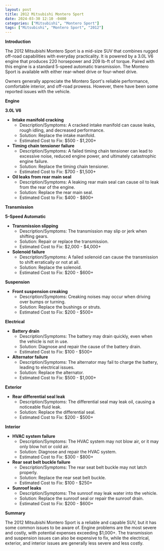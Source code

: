 ```yaml
---
layout: post
title: 2012 Mitsubishi Montero Sport
date: 2024-03-30 12:10 -0400
categories: ["Mitsubishi", "Montero Sport"]
tags: ["Mitsubishi", "Montero Sport", "2012"]
---
```

**Introduction**

The 2012 Mitsubishi Montero Sport is a mid-size SUV that combines rugged off-road capabilities with everyday practicality. It is powered by a 3.0L V6 engine that produces 220 horsepower and 209 lb-ft of torque. Paired with this engine is a standard 5-speed automatic transmission. The Montero Sport is available with either rear-wheel drive or four-wheel drive.

Owners generally appreciate the Montero Sport's reliable performance, comfortable interior, and off-road prowess. However, there have been some reported issues with the vehicle.

**Engine**

**3.0L V6**

* **Intake manifold cracking**
    * Description/Symptoms: A cracked intake manifold can cause leaks, rough idling, and decreased performance.
    * Solution: Replace the intake manifold.
    * Estimated Cost to Fix: $500 - $1,200+
* **Timing chain tensioner failure**
    * Description/Symptoms: A failed timing chain tensioner can lead to excessive noise, reduced engine power, and ultimately catastrophic engine failure.
    * Solution: Replace the timing chain tensioner.
    * Estimated Cost to Fix: $700 - $1,500+
* **Oil leaks from rear main seal**
    * Description/Symptoms: A leaking rear main seal can cause oil to leak from the rear of the engine.
    * Solution: Replace the rear main seal.
    * Estimated Cost to Fix: $400 - $800+

**Transmission**

**5-Speed Automatic**

* **Transmission slipping**
    * Description/Symptoms: The transmission may slip or jerk when shifting gears.
    * Solution: Repair or replace the transmission.
    * Estimated Cost to Fix: $2,000 - $4,000+
* **Solenoid failure**
    * Description/Symptoms: A failed solenoid can cause the transmission to shift erratically or not at all.
    * Solution: Replace the solenoid.
    * Estimated Cost to Fix: $200 - $600+

**Suspension**

* **Front suspension creaking**
    * Description/Symptoms: Creaking noises may occur when driving over bumps or turning.
    * Solution: Replace the bushings or struts.
    * Estimated Cost to Fix: $200 - $500+

**Electrical**

* **Battery drain**
    * Description/Symptoms: The battery may drain quickly, even when the vehicle is not in use.
    * Solution: Diagnose and repair the cause of the battery drain.
    * Estimated Cost to Fix: $100 - $500+
* **Alternator failure**
    * Description/Symptoms: The alternator may fail to charge the battery, leading to electrical issues.
    * Solution: Replace the alternator.
    * Estimated Cost to Fix: $500 - $1,000+

**Exterior**

* **Rear differential seal leak**
    * Description/Symptoms: The differential seal may leak oil, causing a noticeable fluid leak.
    * Solution: Replace the differential seal.
    * Estimated Cost to Fix: $200 - $500+

**Interior**

* **HVAC system failure**
    * Description/Symptoms: The HVAC system may not blow air, or it may only blow hot or cold air.
    * Solution: Diagnose and repair the HVAC system.
    * Estimated Cost to Fix: $300 - $800+
* **Rear seat belt buckle failure**
    * Description/Symptoms: The rear seat belt buckle may not latch properly.
    * Solution: Replace the rear seat belt buckle.
    * Estimated Cost to Fix: $100 - $250+
* **Sunroof leaks**
    * Description/Symptoms: The sunroof may leak water into the vehicle.
    * Solution: Replace the sunroof seal or repair the sunroof drain.
    * Estimated Cost to Fix: $200 - $600+

**Summary**

The 2012 Mitsubishi Montero Sport is a reliable and capable SUV, but it has some common issues to be aware of. Engine problems are the most severe and costly, with potential expenses exceeding $1,000+. The transmission and suspension issues can also be expensive to fix, while the electrical, exterior, and interior issues are generally less severe and less costly.
